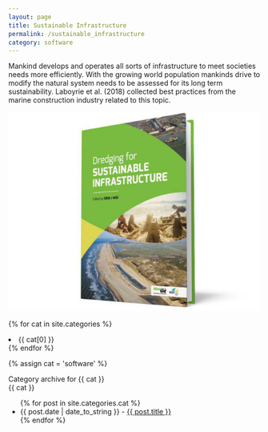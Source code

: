 ```yaml
---
layout: page
title: Sustainable Infrastructure
permalink: /sustainable_infrastructure
category: software
---
```


Mankind develops and operates all sorts of infrastructure to meet societies needs more efficiently. With the growing world population mankinds drive to modify the natural system needs to be assessed for its long term sustainability. Laboyrie et al. (2018) collected best practices from the marine construction industry related to this topic.

<img src="assets/images/Dredging_for_Sustainable_Infrastructure.png" alt="Dredging for Sustainable Infrastructure">

{% for cat in site.categories %}
    <li>{{ cat[0] }}</li>
{% endfor %}

{% assign cat = 'software' %}
<div class="category-archive">
  <div>
    <span class="title">Category archive for {{ cat }}</span>
  </div>
  <div>
    {{ cat }}
    <ul class="posts">
      {% for post in site.categories.cat %}
      <li><span>{{ post.date | date_to_string }} - </span> <a href="{{ post.url }}">{{ post.title }}</a></li>
      {% endfor %}
    </ul>
  </div>
</div>